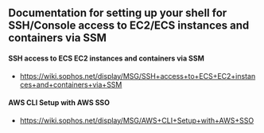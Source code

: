 ## Documentation for setting up your shell for SSH/Console access to EC2/ECS instances and containers via SSM

#### SSH access to ECS EC2 instances and containers via SSM
- https://wiki.sophos.net/display/MSG/SSH+access+to+ECS+EC2+instances+and+containers+via+SSM

#### AWS CLI Setup with AWS SSO
- https://wiki.sophos.net/display/MSG/AWS+CLI+Setup+with+AWS+SSO
